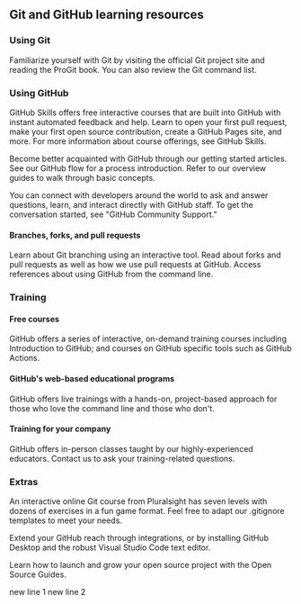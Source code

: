 ## Git and GitHub learning resources ##

### Using Git ###

Familiarize yourself with Git by visiting the official Git project site and reading the ProGit book. You can also review the Git command list.

### Using GitHub ###

GitHub Skills offers free interactive courses that are built into GitHub with instant automated feedback and help. Learn to open your first pull request, make your first open source contribution, create a GitHub Pages site, and more. For more information about course offerings, see GitHub Skills.

Become better acquainted with GitHub through our getting started articles. See our GitHub flow for a process introduction. Refer to our overview guides to walk through basic concepts.

You can connect with developers around the world to ask and answer questions, learn, and interact directly with GitHub staff. To get the conversation started, see "GitHub Community Support."

#### Branches, forks, and pull requests ####

Learn about Git branching using an interactive tool. Read about forks and pull requests as well as how we use pull requests at GitHub. Access references about using GitHub from the command line.

### Training ###

#### Free courses ####

GitHub offers a series of interactive, on-demand training courses including Introduction to GitHub; and courses on GitHub specific tools such as GitHub Actions.

#### GitHub's web-based educational programs ####

GitHub offers live trainings with a hands-on, project-based approach for those who love the command line and those who don't.

#### Training for your company ####

GitHub offers in-person classes taught by our highly-experienced educators. Contact us to ask your training-related questions.

### Extras ###

An interactive online Git course from Pluralsight has seven levels with dozens of exercises in a fun game format. Feel free to adapt our .gitignore templates to meet your needs.

Extend your GitHub reach through integrations, or by installing GitHub Desktop and the robust Visual Studio Code text editor.

Learn how to launch and grow your open source project with the Open Source Guides.

new line 1
new line 2
